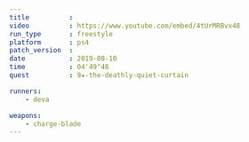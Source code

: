 ```yaml
---
title          :
video          : https://www.youtube.com/embed/4tUrMRBvx48
run_type       : freestyle
platform       : ps4
patch_version  : 
date           : 2019-08-10
time           : 04'49"48
quest          : 9★-the-deathly-quiet-curtain

runners:
    - deva

weapons:
    - charge-blade
---
```

